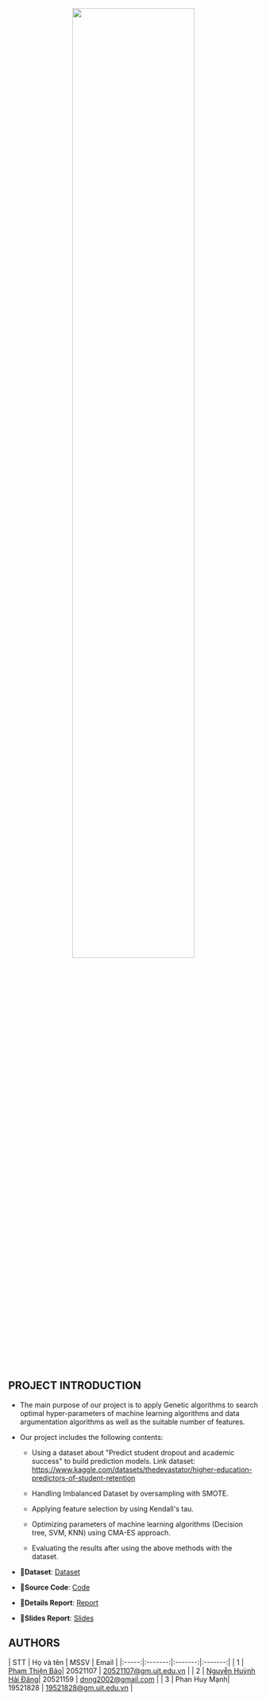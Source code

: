 <div align="center">
   <a href="https://www.uit.edu.vn/">
      <img width=70% src="https://i.imgur.com/WmMnSRt.png" border="none">
   </a>
</div>
<!-- <h1 align="center">
   KHAI THÁC DỮ LIỆU - IS252.N22.HTCL
</h1> -->

## PROJECT INTRODUCTION
<a name="ProjectIntroduction"></a>
+ The main purpose of our project is to apply Genetic algorithms to search optimal hyper-parameters of machine learning algorithms and data argumentation algorithms as well as the suitable number of features.

+ Our project includes the following contents:

   + Using a dataset about "Predict student dropout and academic success​" to build prediction models.
     Link dataset: https://www.kaggle.com/datasets/thedevastator/higher-education-predictors-of-student-retention

   + Handling Imbalanced Dataset by oversampling with SMOTE.

   + Applying feature selection by using Kendall's tau.

   + Optimizing parameters of machine learning algorithms (Decision tree, SVM, KNN) using CMA-ES approach.

   + Evaluating the results after using the above methods with the dataset.

+ 🚩**Dataset**: [Dataset](https://www.kaggle.com/datasets/thedevastator/higher-education-predictors-of-student-retention)

+  🚩**Source Code**: [Code](https://gitlab.com/thompsondd/predict-students-at-risk-of-dropping-out-and-successful-graduation)

+ 📝**Details Report**: [Report](https://gitlab.com/thompsondd/predict-students-at-risk-of-dropping-out-and-successful-graduation/-/blob/main/Details_Report.pdf)

+ 📝**Slides Report**: [Slides](https://gitlab.com/thompsondd/predict-students-at-risk-of-dropping-out-and-successful-graduation/-/blob/main/Slides_Report.pptx)
  
## AUTHORS
<a name="Authors"></a>
| STT | Họ và tên | MSSV | Email |
|:-----:|:-------:|:-------:|:-------:|
| 1 | [Phạm Thiện Bảo](https://gitlab.com/beetibao)| 20521107 | 20521107@gm.uit.edu.vn |
| 2 | [Nguyễn Huỳnh Hải Đăng](https://gitlab.com/thompsondd)| 20521159 | dnng2002@gmail.com |
| 3 | Phan Huy Mạnh| 19521828 | 19521828@gm.uit.edu.vn |
